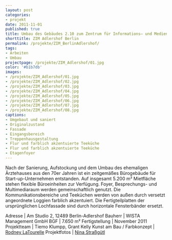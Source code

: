 ```yaml
---
layout: post
categories:
- projekt
date: 2011-11-01
published: true
title: Umbau des Gebäudes 2.10 zum Zentrum für Informations– und Medientechnologie (ZIM)
shorttitle: ZIM Adlershof Berlin
permalink: /projekte/ZIM_BerlinAdlershof/
tags: 
- Arbeiten 
- Umbau
projectpage: /projekte/ZIM_Adlershof/01.jpg 
color: '#b1b7db'
images:
- /projekte/ZIM_Adlershof/01.jpg
- /projekte/ZIM_Adlershof/02.jpg
- /projekte/ZIM_Adlershof/03.jpg
- /projekte/ZIM_Adlershof/04.jpg
- /projekte/ZIM_Adlershof/05.jpg
- /projekte/ZIM_Adlershof/06.jpg
- /projekte/ZIM_Adlershof/07.jpg
- /projekte/ZIM_Adlershof/08.jpg
captions:
- Umgebaut und saniert
- Originalzustand
- Fassade
- Eingangsbereich
- Treppenhausgestaltung
- Flur und farblich akzentuierte Teeküche
- Flur und farblich akzentuierte Teeküche
- Etagenfoyer
---
```

Nach der Sanierung, Aufstockung und dem Umbau des ehemaligen Ärztehauses aus den 70er Jahren ist ein zeitgemäßes Bürogebäude für Start-up-Unternehmen entstanden. Auf insgesamt 5.200 m² Mietfläche stehen flexible Büroeinheiten zur Verfügung. Foyer, Besprechungs- und Multimediaraum werden gemeinschaftlich genutzt. Die Kommunikationsbereiche und Teeküchen werden von außen durch versetzt angeordnete Loggien farblich akzentuiert. Die Fertigteilplatten der ursprünglichen Lochfassade sind durch horizontale Fensterbänder ersetzt.

Adresse				|	Am Studio 2, 12489 Berlin-Adlershof
Bauherr				|	WISTA Management GmbH
BGF					|	7.650 m²
Fertigstellung		|	November 2011
Projektteam			|	Tiemo Klumpp, Grant Kelly 
Kunst am Bau / Farbkonzept		|	[Rodney LaTourelle](http://www.witthoeft-latourelle.com)
Projektfotos		|	[Nina Straßgütl](http://www.ninastrg.de/)